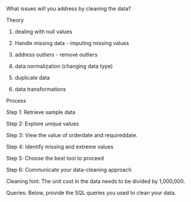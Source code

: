 What issues will you address by cleaning the data?

Theory

1) dealing with null values

2) Handle missing data - imputing missing values

3) address outliers - remove outliers

4) data normalization (changing data type)

5) duplicate data

6) data transformations


Process

Step 1: Retrieve sample data

Step 2: Explore unique values

Step 3: View the value of orderdate and requireddate.

Step 4: Identify missing and extreme values

Step 5: Choose the best tool to proceed

Step 6: Communicate your data-cleaning approach


Cleaning hint: The unit cost in the data needs to be divided by 1,000,000.

Queries:
Below, provide the SQL queries you used to clean your data.
